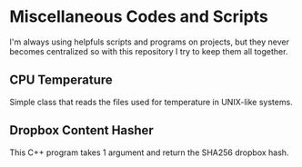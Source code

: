 # Miscellaneous Codes and Scripts

I'm always using helpfuls scripts and programs on projects, but they never becomes centralized so with this repository I try to keep them all together.

## CPU Temperature

Simple class that reads the files used for temperature in UNIX-like systems. 

## Dropbox Content Hasher

This C++ program takes 1 argument and return the SHA256 dropbox hash. 